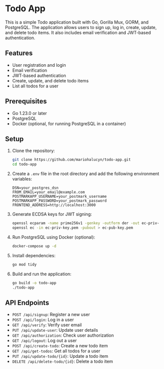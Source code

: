 # Todo App

This is a simple Todo application built with Go, Gorilla Mux, GORM, and PostgreSQL. The application allows users to sign up, log in, create, update, and delete todo items. It also includes email verification and JWT-based authentication.

## Features

- User registration and login
- Email verification
- JWT-based authentication
- Create, update, and delete todo items
- List all todos for a user

## Prerequisites

- Go 1.23.0 or later
- PostgreSQL
- Docker (optional, for running PostgreSQL in a container)

## Setup

1. Clone the repository:

   ```sh
   git clone https://github.com/mariohalucyn/todo-app.git
   cd todo-app
   ```

2. Create a `.env` file in the root directory and add the following environment variables:

   ```env
   DSN=your_postgres_dsn
   FROM_EMAIL=your_email@example.com
   POSTMARKAPP_USERNAME=your_postmark_username
   POSTMARKAPP_PASSWORD=your_postmark_password
   FRONTEND_ADDRESS=http://localhost:3000
   ```

3. Generate ECDSA keys for JWT signing:

   ```sh
   openssl ecparam -name prime256v1 -genkey -outform der -out ec-priv-key.pem
   openssl ec -in ec-priv-key.pem -pubout > ec-pub-key.pem
   ```

4. Run PostgreSQL using Docker (optional):

   ```sh
   docker-compose up -d
   ```

5. Install dependencies:

   ```sh
   go mod tidy
   ```

6. Build and run the application:

   ```sh
   go build -o todo-app
   ./todo-app
   ```

## API Endpoints

- `POST /api/signup`: Register a new user
- `POST /api/login`: Log in a user
- `GET /api/verify`: Verify user email
- `PUT /api/update-user`: Update user details
- `GET /api/authorization`: Check user authorization
- `GET /api/logout`: Log out a user
- `POST /api/create-todo`: Create a new todo item
- `GET /api/get-todos`: Get all todos for a user
- `PUT /api/update-todo/{id}`: Update a todo item
- `DELETE /api/delete-todo/{id}`: Delete a todo item
